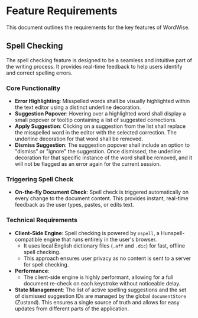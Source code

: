 # Feature Requirements

This document outlines the requirements for the key features of WordWise.

## Spell Checking

The spell checking feature is designed to be a seamless and intuitive part of the writing process. It provides real-time feedback to help users identify and correct spelling errors.

### Core Functionality

-   **Error Highlighting**: Misspelled words shall be visually highlighted within the text editor using a distinct underline decoration.
-   **Suggestion Popover**: Hovering over a highlighted word shall display a small popover or tooltip containing a list of suggested corrections.
-   **Apply Suggestion**: Clicking on a suggestion from the list shall replace the misspelled word in the editor with the selected correction. The underline decoration for that word shall be removed.
-   **Dismiss Suggestion**: The suggestion popover shall include an option to "dismiss" or "ignore" the suggestion. Once dismissed, the underline decoration for that specific instance of the word shall be removed, and it will not be flagged as an error again for the current session.

### Triggering Spell Check

-   **On-the-fly Document Check**: Spell check is triggered automatically on every change to the document content. This provides instant, real-time feedback as the user types, pastes, or edits text.

### Technical Requirements

-   **Client-Side Engine**: Spell checking is powered by `nspell`, a Hunspell-compatible engine that runs entirely in the user's browser.
    -   It uses local English dictionary files (`.aff` and `.dic`) for fast, offline spell checking.
    -   This approach ensures user privacy as no content is sent to a server for spell checking.
-   **Performance**:
    -   The client-side engine is highly performant, allowing for a full document re-check on each keystroke without noticeable delay.
-   **State Management**: The list of active spelling suggestions and the set of dismissed suggestion IDs are managed by the global `documentStore` (Zustand). This ensures a single source of truth and allows for easy updates from different parts of the application. 
